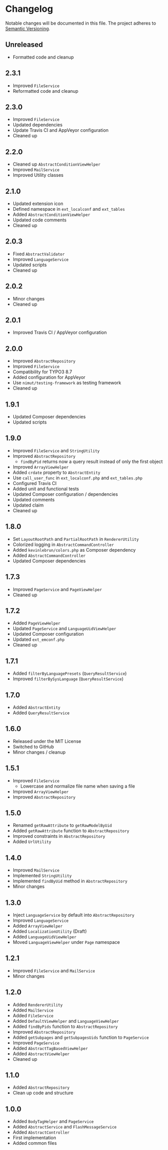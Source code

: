 Changelog
=========

Notable changes will be documented in this file. The project adheres to [Semantic Versioning].

Unreleased
----------

* Formatted code and cleanup

2.3.1
-----

* Improved `FileService`
* Reformatted code and cleanup

2.3.0
-----

* Improved `FileService`
* Updated dependencies
* Update Travis CI and AppVeyor configuration
* Cleaned up

2.2.0
-----

* Cleaned up `AbstractConditionViewHelper`
* Improved `MailService`
* Improved Utility classes

2.1.0
-----

* Updated extension icon
* Defined namespace in `ext_localconf` and `ext_tables`
* Added `AbstractConditionViewHelper`
* Updated code comments
* Cleaned up

2.0.3
-----

* Fixed `AbstractValidator`
* Improved `LanguageService`
* Updated scripts
* Cleaned up

2.0.2
-----

* Minor changes
* Cleaned up

2.0.1
-----

* Improved Travis CI / AppVeyor configuration

2.0.0
-----

* Improved `AbstractRepository`
* Improved `FileService`
* Compatibility for TYPO3 8.7
* Added configuration for AppVeyor
* Use `nimut/testing-framework` as testing framework
* Cleaned up

1.9.1
-----

* Updated Composer dependencies
* Updated scripts

1.9.0
-----

* Improved `FileService` and `StringUtility`
* Improved `AbstractRepository`
  * `findByPid` returns now a query result instead of only the first object
* Improved `ArrayViewHelper`
* Added `crdate` property to `AbstractEntity`
* Use `call_user_func` in `ext_localconf.php` and `ext_tables.php`
* Configured Travis CI
* Added unit and functional tests
* Updated Composer configuration / dependencies
* Updated comments
* Updated claim
* Cleaned up

1.8.0
-----

* Set `LayoutRootPath` and `PartialRootPath` in `RendererUtility`
* Colorized logging in `AbstractCommandController`
* Added `kevinlebrun/colors.php` as Composer dependency
* Added `AbstractCommandController`
* Updated Composer dependencies

1.7.3
-----

* Improved `PageService` and `PageViewHelper`
* Cleaned up

1.7.2
-----

* Added `PageViewHelper`
* Updated `PageService` and `LanguageUidViewHelper`
* Updated Composer configuration
* Updated `ext_emconf.php`
* Cleaned up

1.7.1
-----

* Added `filterByLanguagePresets` (`QueryResultService`)
* Improved `filterBySysLanguage` (`QueryResultService`)

1.7.0
-----

* Added `AbstractEntity`
* Added `QueryResultService`

1.6.0
-----

* Released under the MIT License
* Switched to GitHub
* Minor changes / cleanup

1.5.1
-----

* Improved `FileService`
  * Lowercase and normalize file name when saving a file
* Improved `ArrayViewHelper`
* Improved `AbstractRepository`

1.5.0
-----

* Renamed `getRawAttribute` to `getRawModelByUid`
* Added `getRawAttribute` function to `AbstractRepository`
* Improved constraints in `AbstractRepository`
* Added `UrlUtility`

1.4.0
-----

* Improved `MailService`
* Implemented `StringUtility`
* Implemented `findByUid` method in `AbstractRepository`
* Minor changes

1.3.0
-----

* Inject `LanguageService` by default into `AbstractRepository`
* Improved `LanguageService`
* Added `ArrayViewHelper`
* Added `LocalizationUtility` (Draft)
* Added `LanguageUidViewHelper`
* Moved `LanguageViewHelper` under `Page` namespace

1.2.1
-----

* Improved `FileService` and `MailService`
* Minor changes

1.2.0
-----

* Added `RendererUtility`
* Added `MailService`
* Added `FileService`
* Added `DefaultViewHelper` and `LanguageViewHelper`
* Added `findByPids` function to `AbstractRepository`
* Improved `AbstractRepository`
* Added `getSubpages` and `getSubpagesUids` function to `PageService`
* Improved `PageService`
* Added `AbstractTagBasedViewHelper`
* Added `AbstractViewHelper`
* Cleaned up

1.1.0
-----

* Added `AbstractRepository`
* Clean up code and structure

1.0.0
-----

* Added `BodyTagHelper` and `PageService`
* Added `AbstractService` and `FlashMessageService`
* Added `AbstractController`
* First implementation
* Added common files

[Semantic Versioning]: http://semver.org "Semantic Versioning"